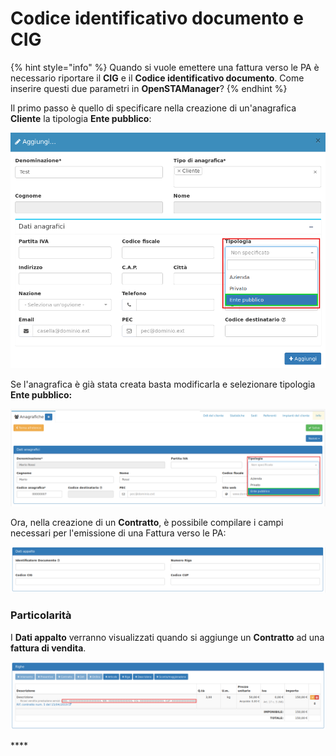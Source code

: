 # Codice identificativo documento e CIG

{% hint style="info" %}
Quando si vuole emettere una fattura verso le PA è necessario riportare il **CIG** e il **Codice identificativo documento**. Come inserire questi due parametri in **OpenSTAManager**?
{% endhint %}

Il primo passo è quello di specificare nella creazione di un'anagrafica **Cliente** la tipologia **Ente pubblico**:

![](../../../.gitbook/assets/anagraficapercig%20%281%29.png)

Se l'anagrafica è già stata creata basta modificarla e selezionare tipologia **Ente pubblico:**

![](../../../.gitbook/assets/modifcaclienteenepubblico.png)

Ora, nella creazione di un **Contratto**, è possibile compilare i campi necessari per l'emissione di una Fattura verso le PA:

![](../../../.gitbook/assets/datiappalto.png)

### Particolarità

I **Dati appalto** verranno visualizzati quando si aggiunge un **Contratto** ad una **fattura di vendita**.

![](../../../.gitbook/assets/aggiuntofatturedivendita.png)

 

\*\*\*\*

